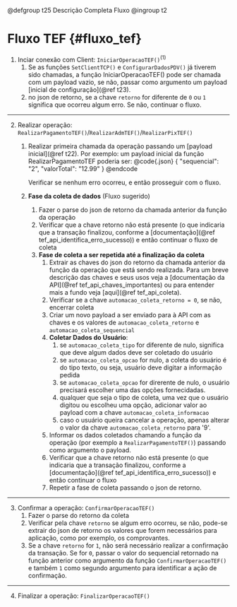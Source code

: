 @defgroup t25 Descrição Completa Fluxo
@ingroup t2

# Fluxo TEF {#fluxo_tef}

1. Inciar conexão com Client: `IniciarOperacaoTEF()`<sup>(1)</sup> 
    1. Se as funções `SetClientTCP()` e `ConfigurarDadosPDV()` já tiverem sido chamadas, a função IniciarOperacaoTEF() pode ser chamada com um payload vazio, se não, passar como argumento um payload [inicial de configuração](@ref t23).
    2. no json de retorno, se a chave `retorno` for diferente de `0` ou `1` significa que ocorreu algum erro. Se não, continuar o fluxo.
<hr/>

2. Realizar operação: `RealizarPagamentoTEF()`/`RealizarAdmTEF()`/`RealizarPixTEF()`
    1. Realizar primeira chamada da operação passando um [payload inicial](@ref t22). Por exemplo: 
        um payload inicial da função RealizarPagamentoTEF poderia ser: 
        @code{.json}
            {
                "sequencial": "2",
                "valorTotal": "12.99"
            }
        @endcode

        Verificar se nenhum erro ocorreu, e então prosseguir com o fluxo.

    2. **Fase da coleta de dados** (Fluxo sugerido)
        1. Fazer o parse do json de retorno da chamada anterior da função da operação
        2. Verificar que a chave retorno não está presente (o que indicaria que a transação finalizou, conforme a [documentação](@ref tef_api_identifica_erro_sucesso)) e então continuar o fluxo de coleta
        3. **Fase de coleta a ser repetida até a finalização da coleta**
            1. Extrair as chaves do json do retorno da chamada anterior da função da operação que está sendo realizada. Para um breve descrição das chaves e seus usos veja a [documentação da API](@ref tef_api_chaves_importantes) ou para entender mais a fundo veja [aqui](@ref tef_api_coleta).
            2. Verificar se a chave `automacao_coleta_retorno = 0`, se não, encerrar coleta 
            3. Criar um novo payload a ser enviado para à API com as chaves e os valores de `automacao_coleta_retorno` e `automacao_coleta_sequencial`
            4. **Coletar Dados do Usuário**: 
                1. se `automacao_coleta_tipo` for diferente de nulo, significa que deve algum dados deve ser coletado do usuário
                2. se `automacao_coleta_opcao` for nulo, a coleta do usuário é do tipo texto, ou seja, usuário deve digitar a informação pedida
                3. se `automacao_coleta_opcao` for direrente de nulo, o usuário precisará escolher uma das opções fornecidadas.
                4. qualquer que seja o tipo de coleta, uma vez que o usuário digitou ou escolheu uma opção, adicionar valor ao payload com a chave `automacao_coleta_informacao`
                5. caso o usuário queira cancelar a operação, apenas alterar o valor da chave `automacao_coleta_retorno` para '9'.
            5. Informar os dados coletados chamando a função da operação (por exemplo a `RealizarPagamentoTEF()`) passando como argumento o payload.
            6. Verificar que a chave retorno não está presente (o que indicaria que a transação finalizou, conforme a [documentação](@ref tef_api_identifica_erro_sucesso)) e então continuar o fluxo
            7. Repetir a fase de coleta passando o json de retorno.
<hr/>

3. Confirmar a operação: `ConfirmarOperacaoTEF()`
    1. Fazer o parse do retorno da coleta
    2. Verificar pela chave `retorno` se algum erro ocorreu, se não, pode-se extrair do json de retorno os valores que forem necessários para aplicação, como por exemplo, os comprovantes.
    3. Se a chave `retorno` for `1`, não será necessário realizar a confirmação da transação. Se for `0`, passar o valor do sequencial retornado na função anterior como argumento da função `ConfirmarOperacaoTEF()` e também `1` como segundo argumento para identificar a ação de confirmação.
<hr/>

4. Finalizar a operação: `FinalizarOperacaoTEF()`
